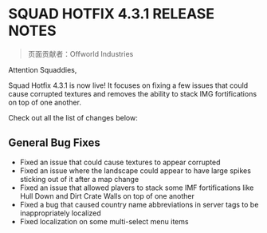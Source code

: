 # SQUAD HOTFIX 4.3.1 RELEASE NOTES

> 页面贡献者：Offworld Industries

Attention Squaddies,

Squad Hotfix 4.3.1 is now live! It focuses on fixing a few issues that could cause corrupted textures and removes the ability to stack IMG fortifications on top of one another.

Check out all the list of changes below:

## General Bug Fixes

- Fixed an issue that could cause textures to appear corrupted
- Fixed an issue where the landscape could appear to have large spikes sticking out of it after a map change
- Fixed an issue that allowed plavers to stack some IMF fortifications like Hull Down and Dirt Crate Walls on top of one another
- Fixed a bug that caused country name abbreviations in server tags to be inappropriately localized
- Fixed localization on some multi-select menu items
